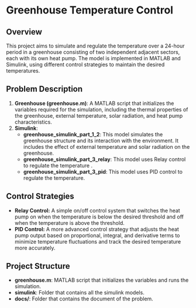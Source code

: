 # Greenhouse Temperature Control 

## Overview

This project aims to simulate and regulate the temperature over a 24-hour period in a greenhouse consisting of two independent adjacent sectors, each with its own heat pump. The model is implemented in MATLAB and Simulink, using different control strategies to maintain the desired temperatures. 


## Problem Description


1. **Greenhouse (greenhouse.m)**: A MATLAB script that initializes the variables required for the simulation, including the thermal properties of the greenhouse, external temperature, solar radiation, and heat pump characteristics.
2. **Simulink**:
    - **greenhouse_simulink_part_1_2**: This model simulates the greenhouse structure and its interaction with the environment. It includes the effect of external temperature and solar radiation on the greenhouse.
    - **greenhouse_simulink_part_3_relay**: This model uses Relay control to regulate the temperature .
    - **greenhouse_simulink_part_3_pid**: This model uses PID control to regulate the temperature.


## Control Strategies

- **Relay Control:** A simple on/off control system that switches the heat pump on when the temperature is below the desired threshold and off when the temperature is above the threshold.
- **PID Control:** A more advanced control strategy that adjusts the heat pump output based on proportional, integral, and derivative terms to minimize temperature fluctuations and track the desired temperature more accurately.



## Project Structure

- **greenhouse.m**: MATLAB script that initializes the variables and runs the simulation.
- **simulink**: Folder that contains all the simulink models.
- **docs/**: Folder that contains the document of the problem.
